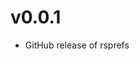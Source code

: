 <!-- NEWS.md is maintained by https://cynkra.github.io/fledge, do not edit -->

# v0.0.1

- GitHub release of rsprefs
